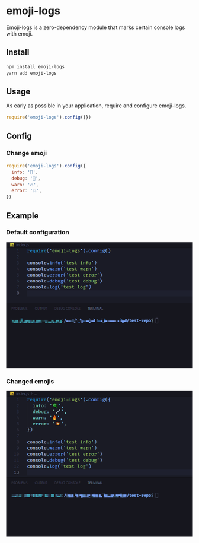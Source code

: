 # emoji-logs

Emoji-logs is a zero-dependency module that marks certain console logs with emoji.

## Install

```bash
npm install emoji-logs
yarn add emoji-logs
```

## Usage

As early as possible in your application, require and configure emoji-logs.

```js
require('emoji-logs').config({})
```

## Config

### Change emoji

```js
require('emoji-logs').config({
  info: '🧶', 
  debug: '🔧', 
  warn: '🔥', 
  error: '💥',
})
```

## Example

### Default configuration

![example](./assets/default.gif)

### Changed emojis

![example](./assets/configured.gif)
